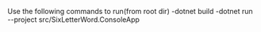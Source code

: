 Use the following commands to run(from root dir)
-dotnet build
-dotnet run --project src/SixLetterWord.ConsoleApp
